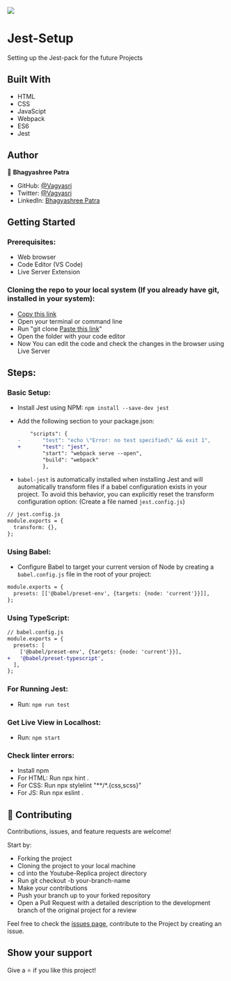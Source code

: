 ![](https://img.shields.io/badge/Microverse-blueviolet)

# Jest-Setup
Setting up the Jest-pack for the future Projects

## Built With

- HTML
- CSS
- JavaScipt
- Webpack
- ES6
- Jest

## Author

👤 **Bhagyashree Patra**

- GitHub: [@Vagyasri](https://github.com/Vagyasri)
- Twitter: [@Vagyasri](https://twitter.com/Vagyasri)
- LinkedIn: [Bhagyashree Patra](https://www.linkedin.com/in/bhagyashree-patra-029bb059/)

## Getting Started

### Prerequisites:

- Web browser
- Code Editor (VS Code)
- Live Server Extension

### Cloning the repo to your local system (If you already have git, installed in your system):

- [Copy this link](https://github.com/Vagyasri/Jest-Setup.git)
- Open your terminal or command line
- Run "git clone [Paste this link](https://github.com/Vagyasri/Jest-Setup.git)"
- Open the folder with your code editor
- Now You can edit the code and check the changes in the browser using Live Server

## Steps:

### Basic Setup:

- Install Jest using NPM: `npm install --save-dev jest`
- Add the following section to your package.json:

    ```diff
        "scripts": {
    -       "test": "echo \"Error: no test specified\" && exit 1",
    +       "test": "jest",
            "start": "webpack serve --open",
            "build": "webpack"
            },
    ```
    
- `babel-jest` is automatically installed when installing Jest and will automatically transform files if a babel configuration exists in your project. To avoid this behavior, you can explicitly reset the transform configuration option: (Create a file named `jest.config.js`)

```diff
// jest.config.js
module.exports = {
  transform: {},
};
```

### Using Babel:

- Configure Babel to target your current version of Node by creating a `babel.config.js` file in the root of your project:

```diff
module.exports = {
  presets: [['@babel/preset-env', {targets: {node: 'current'}}]],
};
```

### Using TypeScript:

```diff
// babel.config.js
module.exports = {
  presets: [
    ['@babel/preset-env', {targets: {node: 'current'}}],
+   '@babel/preset-typescript',
  ],
};
```

### For Running Jest:

- Run: `npm run test`

### Get Live View in Localhost:

- Run: `npm start`

### Check linter errors:

- Install npm
- For HTML: Run npx hint .
- For CSS: Run npx stylelint "**/*.{css,scss}"
- For JS: Run npx eslint .

## 🤝 Contributing

Contributions, issues, and feature requests are welcome!

Start by:

- Forking the project
- Cloning the project to your local machine
- cd into the Youtube-Replica project directory
- Run git checkout -b your-branch-name
- Make your contributions
- Push your branch up to your forked repository
- Open a Pull Request with a detailed description to the development branch of the original project for a review

Feel free to check the [issues page](https://github.com/Vagyasri/Jest-Setup/issues), contribute to the Project by creating an issue.


## Show your support
Give a ⭐️ if you like this project!
